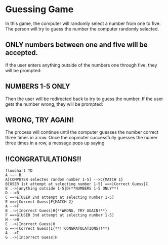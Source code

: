 # Guessing Game
 In this game, the computer will randomly select a number from one to five.
 The person will try to guess the number the computer randomly selected.
## ONLY numbers between one and five will be accepted.
 If the user enters anything outside of the numbers one through five, they will be prompted:
## NUMBERS 1-5 ONLY
 Then the user will be redirected back to try to guess the number.
 If the user gets the number wrong, they will be prompted:
## WRONG, TRY AGAIN!
 The process will continue until the computer guesses the number correct three times in a row.
 Once the copmuter successfully guesses the numer three times in a row, a message pops up saying
## !!CONGRATULATIONS!!

```mermaid
flowchart TD
A ~~~ B
A[COMPUTER selectes random number 1-5] -->C{MATCH 1}
B[USER 1st attempt at selecting number 1-5] ==>|Correct Guess|C
B .->|anything outside 1-5|D(**NUMBERS 1-5 ONLY**)
D -->B
C ==>E[USER 2nd attempt at selecting number 1-5]
E ==>|Correct Guess|F{MATCH 2}
A -->F
B .->|Inorrect Guess|H{**WRONG, TRY AGAIN!**}
F ==>G[USER 3nd attempt at selecting number 1-5]
H -->B
E .->|Inorrect Guess|H
G ==>|Correct Guess|I{**!!CONGRATULATIONS!!**}
A -->I
G .->|Incorrect Guess|H
```
